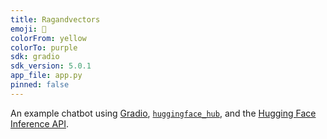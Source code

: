 ```yaml
---
title: Ragandvectors
emoji: 💬
colorFrom: yellow
colorTo: purple
sdk: gradio
sdk_version: 5.0.1
app_file: app.py
pinned: false
---
```


An example chatbot using [Gradio](https://gradio.app), [`huggingface_hub`](https://huggingface.co/docs/huggingface_hub/v0.22.2/en/index), and the [Hugging Face Inference API](https://huggingface.co/docs/api-inference/index).